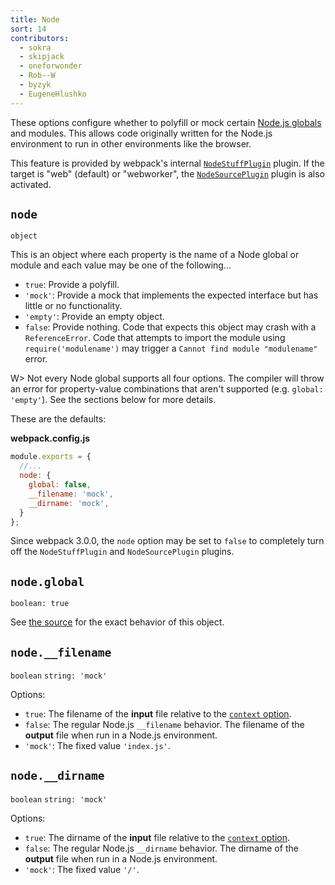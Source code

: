 ```yaml
---
title: Node
sort: 14
contributors:
  - sokra
  - skipjack
  - oneforwonder
  - Rob--W
  - byzyk
  - EugeneHlushko
---
```


These options configure whether to polyfill or mock certain [Node.js globals](https://nodejs.org/docs/latest/api/globals.html) and modules. This allows code originally written for the Node.js environment to run in other environments like the browser.

This feature is provided by webpack's internal [`NodeStuffPlugin`](https://github.com/webpack/webpack/blob/master/lib/NodeStuffPlugin.js) plugin. If the target is "web" (default) or "webworker", the [`NodeSourcePlugin`](https://github.com/webpack/webpack/blob/master/lib/node/NodeSourcePlugin.js) plugin is also activated.


## `node`

`object`

This is an object where each property is the name of a Node global or module and each value may be one of the following...

- `true`: Provide a polyfill.
- `'mock'`: Provide a mock that implements the expected interface but has little or no functionality.
- `'empty'`: Provide an empty object.
- `false`: Provide nothing. Code that expects this object may crash with a `ReferenceError`. Code that attempts to import the module using `require('modulename')` may trigger a `Cannot find module "modulename"` error.

W> Not every Node global supports all four options. The compiler will throw an error for property-value combinations that aren't supported (e.g. `global: 'empty'`). See the sections below for more details.

These are the defaults:

__webpack.config.js__

```javascript
module.exports = {
  //...
  node: {
    global: false,
    __filename: 'mock',
    __dirname: 'mock',
  }
};
```

Since webpack 3.0.0, the `node` option may be set to `false` to completely turn off the `NodeStuffPlugin` and `NodeSourcePlugin` plugins.


## `node.global`

`boolean: true`

See [the source](https://github.com/webpack/webpack/blob/master/buildin/global.js) for the exact behavior of this object.


## `node.__filename`

`boolean` `string: 'mock'`

Options:

- `true`: The filename of the __input__ file relative to the [`context` option](https://webpack.js.org/configuration/entry-context/#context).
- `false`: The regular Node.js `__filename` behavior. The filename of the __output__ file when run in a Node.js environment.
- `'mock'`: The fixed value `'index.js'`.


## `node.__dirname`

`boolean` `string: 'mock'`

Options:

- `true`: The dirname of the __input__ file relative to the [`context` option](https://webpack.js.org/configuration/entry-context/#context).
- `false`: The regular Node.js `__dirname` behavior. The dirname of the __output__ file when run in a Node.js environment.
- `'mock'`: The fixed value `'/'`.
